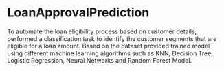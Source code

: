 # LoanApprovalPrediction
To automate the loan eligibility process based on customer details, performed a classification task to identify the customer segments that are eligible for a loan amount. 
Based on the dataset provided trained model using different machine learning algorithms such as KNN, Decision Tree, Logistic Regression, Neural Networks and Random Forest Model.
